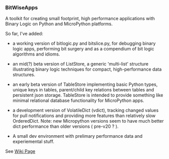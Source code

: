 ### BitWiseApps

A toolkit for creating small footprint, high performance applications with Binary Logic on Python and MicroPython platforms. 

So far, I've added:

* a working version of bitlogic.py and bitslice.py, for debugging binary logic apps, performing bit surgery and as a compendium of bit logic algorithms and idioms.

* an mid(?) beta version of ListStore, a generic 'multi-list' structure illustrating binary logic techniques for compact, high-performance data structures.

* an early beta version of TableStore implementing basic Python types, unique keys in tables, parent/child key relations between tables and persistent json storage.  TableStore is intended to provide something like minimal relational database functionality for MicroPython apps.   

* a development version of VolatileDict (vdict), tracking changed values for pull notifications and providing more features than relatively slow OrderedDict.  Note: new Micropython versions seem to have much better dict performance than older versions ( pre-v20 ? ). 

* A small dev environment with prelimary performance data and experiemental stuff.  

See [Wiki Page](https://github.com/billbreit/BitWiseApps/wiki)
